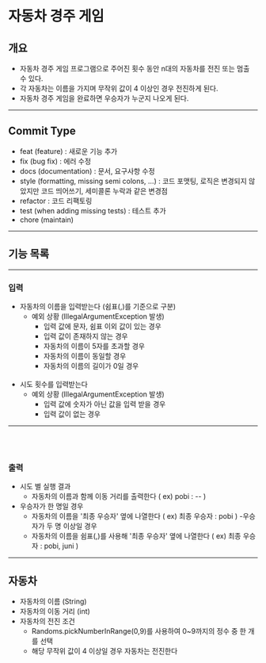 # 자동차 경주 게임

## 개요
- 자동차 경주 게임 프로그램으로 주어진 횟수 동안 n대의 자동차를 전진 또는 멈출 수 있다.
- 각 자동차는 이름을 가지며 무작위 값이 4 이상인 경우 전진하게 된다.
- 자동차 경주 게임을 완료하면 우승자가 누군지 나오게 된다.
---

## Commit Type
- feat (feature) : 새로운 기능 추가
- fix (bug fix) : 에러 수정
- docs (documentation) : 문서, 요구사항 수정
- style (formatting, missing semi colons, …) : 코드 포맷팅, 로직은 변경되지 않았지만 코드 띄어쓰기, 세미콜론 누락과 같은 변경점
- refactor : 코드 리팩토링
- test (when adding missing tests) : 테스트 추가
- chore (maintain)
---

## 기능 목록

---

### 입력 
- 자동차의 이름을 입력받는다 (쉼표(,)를 기준으로 구분)
  - 예외 상황 (IllegalArgumentException 발생)
    - 입력 값에 문자, 쉼표 이외 값이 있는 경우
    - 입력 값이 존재하지 않는 경우
    - 자동차의 이름이 5자를 초과할 경우
    - 자동차의 이름이 동일할 경우
    - 자동차의 이름의 길이가 0일 경우
<br><br>
- 시도 횟수를 입력받는다
  - 예외 상황 (IllegalArgumentException 발생)
    - 입력 값에 숫자가 아닌 값을 입력 받을 경우
    - 입력 값이 없는 경우
---
<br><br>
### 출력
- 시도 별 실행 결과
  - 자동차의 이름과 함께 이동 거리를 출력한다 ( ex) pobi : -- )
- 우승자가 한 명일 경우
  - 자동차의 이름을 '최종 우승자' 옆에 나열한다 ( ex) 최종 우승자 : pobi )
-우승자가 두 명 이상일 경우
  - 자동차의 이름을 쉼표(,)를 사용해 '최종 우승자' 옆에 나열한다 ( ex) 최종 우승자 : pobi, juni )
---

## 자동차
- 자동차의 이름 (String)
- 자동차의 이동 거리 (int)
- 자동차의 전진 조건
  - Randoms.pickNumberInRange(0,9)를 사용하여 0~9까지의 정수 중 한 개를 선택
  - 해당 무작위 값이 4 이상일 경우 자동차는 전진한다


